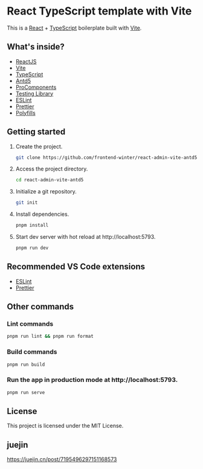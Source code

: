# React TypeScript template with Vite

This is a [React](https://reactjs.org) + [TypeScript](https://www.typescriptlang.org/) boilerplate built with [Vite](https://vitejs.dev).

## What's inside?

- [ReactJS](https://reactjs.org)
- [Vite](https://vitejs.dev)
- [TypeScript](https://www.typescriptlang.org)
- [Antd5](https://ant.design)
- [ProComponents](https://procomponents.ant.design)
- [Testing Library](https://testing-library.com)
- [ESLint](https://eslint.org)
- [Prettier](https://prettier.io)
- [Polyfills](https://github.com/vitejs/vite/tree/main/packages/plugin-legacy#readme)

## Getting started

1. Create the project.

   ```bash
   git clone https://github.com/frontend-winter/react-admin-vite-antd5
   ```

2. Access the project directory.

   ```bash
   cd react-admin-vite-antd5
   ```

3. Initialize a git repository.

   ```bash
   git init
   ```

4. Install dependencies.

   ```bash
   pnpm install
   ```

5. Start dev server with hot reload at http://localhost:5793.
   ```bash
   pnpm run dev
   ```

## Recommended VS Code extensions

- [ESLint](https://marketplace.visualstudio.com/items?itemName=dbaeumer.vscode-eslint)
- [Prettier](https://marketplace.visualstudio.com/items?itemName=esbenp.prettier-vscode)

## Other commands

### Lint commands

```bash
pnpm run lint && pnpm run format
```

### Build commands

```bash
pnpm run build
```

### Run the app in production mode at http://localhost:5793.

```bash
pnpm run serve
```

## License

This project is licensed under the MIT License.

## juejin
   https://juejin.cn/post/7195496297151168573
